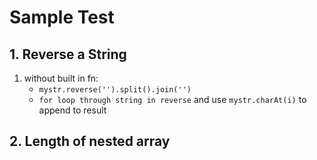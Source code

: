 # Sample Test

## 1. Reverse a String
1. without built in fn: 
    * `mystr.reverse('').split().join('')`
    * `for loop through string in reverse` and use `mystr.charAt(i)` to append to result

## 2. Length of nested array
